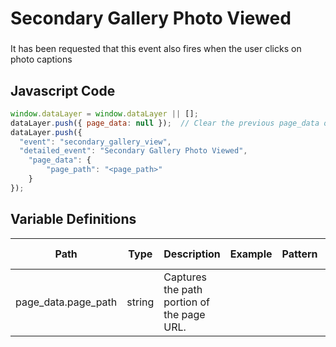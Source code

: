 # Secondary Gallery Photo Viewed

### 

It has been requested that this event also fires when the user clicks on photo captions

## Javascript Code
```js
window.dataLayer = window.dataLayer || [];
dataLayer.push({ page_data: null });  // Clear the previous page_data object.
dataLayer.push({
  "event": "secondary_gallery_view",
  "detailed_event": "Secondary Gallery Photo Viewed",
    "page_data": {
        "page_path": "<page_path>"
    }
});
```

## Variable Definitions

|Path|Type|Description|Example|Pattern|Min Length|Max Length|Minimum|Maximum|Multiple Of|
| --- | --- | --- | --- | --- | --- | --- | --- | --- | --- |
|page_data.page_path|string|Captures the path portion of the page URL.||||||||




